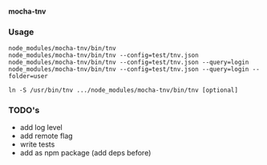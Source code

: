 #### mocha-tnv



### Usage
````
node_modules/mocha-tnv/bin/tnv
node_modules/mocha-tnv/bin/tnv --config=test/tnv.json
node_modules/mocha-tnv/bin/tnv --config=test/tnv.json --query=login
node_modules/mocha-tnv/bin/tnv --config=test/tnv.json --query=login --folder=user

ln -S /usr/bin/tnv .../node_modules/mocha-tnv/bin/tnv [optional]
````



### TODO's
- add log level
- add remote flag
- write tests
- add as npm package (add deps before)